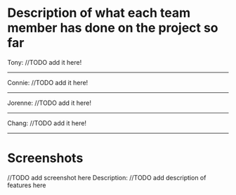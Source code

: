# Description of what each team member has done on the project so far

Tony:
//TODO add it here!

---

Connie:
//TODO add it here!

---

Jorenne:
//TODO add it here!

---

Chang:
//TODO add it here!

---

# Screenshots 

//TODO add screenshot here
Description: //TODO add description of features here
